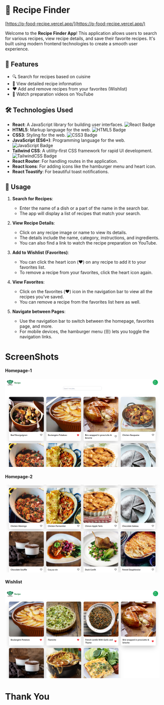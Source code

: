 # 🍲 Recipe Finder 
[https://p-food-recipe.vercel.app/](https://p-food-recipe.vercel.app/)

Welcome to the **Recipe Finder App**! This application allows users to search for various recipes, view recipe details, and save their favorite recipes. It's built using modern frontend technologies to create a smooth user experience.


## 🚀 Features

- 🔍 Search for recipes based on cuisine
- 📝 View detailed recipe information
- ❤️ Add and remove recipes from your favorites (Wishlist)
- 🎥 Watch preparation videos on YouTube

## 🛠 Technologies Used

- **React**: A JavaScript library for building user interfaces. ![React Badge](https://img.shields.io/badge/-React-61DAFB?style=for-the-badge&logo=react&logoColor=white)
- **HTML5**: Markup language for the web. ![HTML5 Badge](https://img.shields.io/badge/-HTML5-E34F26?style=for-the-badge&logo=html5&logoColor=white)
- **CSS3**: Styling for the web. ![CSS3 Badge](https://img.shields.io/badge/-CSS3-1572B6?style=for-the-badge&logo=css3&logoColor=white)
- **JavaScript (ES6+)**: Programming language for the web. ![JavaScript Badge](https://img.shields.io/badge/-JavaScript-F7DF1E?style=for-the-badge&logo=javascript&logoColor=black)
- **Tailwind CSS**: A utility-first CSS framework for rapid UI development. ![TailwindCSS Badge](https://img.shields.io/badge/-TailwindCSS-06B6D4?style=for-the-badge&logo=tailwindcss&logoColor=white)
- **React Router**: For handling routes in the application.
- **React Icons**: For adding icons like the hamburger menu and heart icon.
- **React Toastify**: For beautiful toast notifications.

## 📖 Usage

1. **Search for Recipes**:
   - Enter the name of a dish or a part of the name in the search bar.
   - The app will display a list of recipes that match your search.

2. **View Recipe Details**:
   - Click on any recipe image or name to view its details.
   - The details include the name, category, instructions, and ingredients.
   - You can also find a link to watch the recipe preparation on YouTube.

3. **Add to Wishlist (Favorites)**:
   - You can click the heart icon (❤️) on any recipe to add it to your favorites list.
   - To remove a recipe from your favorites, click the heart icon again.

4. **View Favorites**:
   - Click on the favorites (❤️) icon in the navigation bar to view all the recipes you’ve saved.
   - You can remove a recipe from the favorites list here as well.

5. **Navigate between Pages**:
   - Use the navigation bar to switch between the homepage, favorites page, and more.
   - For mobile devices, the hamburger menu (☰) lets you toggle the navigation links.

# ScreenShots
#### Homepage-1
![Homepage1](/public/r1.png)
#### Homepage-2
![Homepage2](/public/r2.png)
#### Wishlist
![Homepage2](/public/r3.png)

# Thank You